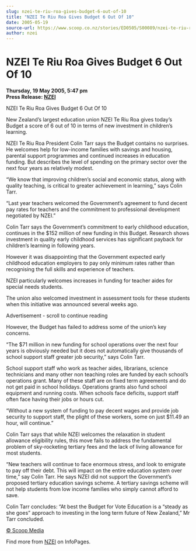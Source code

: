 ```yaml
---
slug: nzei-te-riu-roa-gives-budget-6-out-of-10
title: "NZEI Te Riu Roa Gives Budget 6 Out Of 10"
date: 2005-05-19
source-url: https://www.scoop.co.nz/stories/ED0505/S00089/nzei-te-riu-roa-gives-budget-6-out-of-10.htm
author: nzei
---
```

NZEI Te Riu Roa Gives Budget 6 Out Of 10
========================================

**Thursday, 19 May 2005, 5:47 pm**  
**Press Release: [NZEI](https://info.scoop.co.nz/NZEI)**

NZEI Te Riu Roa Gives Budget 6 Out Of 10

New Zealand’s largest education union NZEI Te Riu Roa gives today’s Budget a score of 6 out of 10 in terms of new investment in children’s learning.

NZEI Te Riu Roa President Colin Tarr says the Budget contains no surprises. He welcomes help for low-income families with savings and housing, parental support programmes and continued increases in education funding. But describes the level of spending on the primary sector over the next four years as relatively modest.

“We know that improving children’s social and economic status, along with quality teaching, is critical to greater achievement in learning,” says Colin Tarr.

“Last year teachers welcomed the Government’s agreement to fund decent pay rates for teachers and the commitment to professional development negotiated by NZEI.”

Colin Tarr says the Government’s commitment to early childhood education, continues in the $152 million of new funding in this Budget. Research shows investment in quality early childhood services has significant payback for children’s learning in following years.

However it was disappointing that the Government expected early childhood education employers to pay only minimum rates rather than recognising the full skills and experience of teachers.

NZEI particularly welcomes increases in funding for teacher aides for special needs students.

The union also welcomed investment in assessment tools for these students when this initiative was announced several weeks ago.

Advertisement - scroll to continue reading





However, the Budget has failed to address some of the union’s key concerns.

“The $71 million in new funding for school operations over the next four years is obviously needed but it does not automatically give thousands of school support staff greater job security,” says Colin Tarr.

School support staff who work as teacher aides, librarians, science technicians and many other non teaching roles are funded by each school’s operations grant. Many of these staff are on fixed term agreements and do not get paid in school holidays. Operations grants also fund school equipment and running costs. When schools face deficits, support staff often face having their jobs or hours cut.

  
“Without a new system of funding to pay decent wages and provide job security to support staff, the plight of these workers, some on just $11.49 an hour, will continue.”

Colin Tarr says that while NZEI welcomes the relaxation in student allowance eligibility rules, this move fails to address the fundamental problem of sky-rocketing tertiary fees and the lack of living allowance for most students.

“New teachers will continue to face enormous stress, and look to emigrate to pay off their debt. This will impact on the entire education system over time,” say Colin Tarr. He says NZEI did not support the Government’s proposed tertiary education savings scheme. A tertiary savings scheme will not help students from low income families who simply cannot afford to save.

Colin Tarr concludes: “At best the Budget for Vote Education is a “steady as she goes” approach to investing in the long term future of New Zealand,” Mr Tarr concluded.  

[© Scoop Media](http://www.scoop.co.nz/about/terms.html)

Find more from [NZEI](https://info.scoop.co.nz/NZEI) on InfoPages.